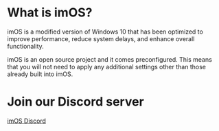 # **What is imOS?**
imOS is a modified version of Windows 10 that has been optimized to improve performance, reduce system delays, and enhance overall functionality.

imOS is an open source project and it comes preconfigured. This means that you will not need to apply any additional settings other than those already built into imOS.


# Join our Discord server

[imOS Discord](https://dsc.gg/imos)
